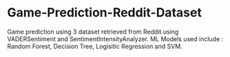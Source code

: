 # Game-Prediction-Reddit-Dataset
Game prediction using 3 dataset retrieved from Reddit using VADERSentiment and SentimentIntensityAnalyzer.
ML Models used include : Random Forest, Decision Tree, Logisitic Regression and SVM. 
